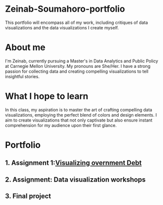 # Zeinab-Soumahoro-portfolio
This portfolio will encompass all of my work, including critiques of data visualizations and the data visualizations I create myself.
# About me
I'm Zeinab, currently pursuing a Master's in Data Analytics and Public Policy at Carnegie Mellon University. My pronouns are She/Her. I have a strong passion for collecting data and creating compelling visualizations to tell insightful stories.
# What I hope to learn
In this class, my aspiration is to master the art of crafting compelling data visualizations, employing the perfect blend of colors and design elements. I aim to create visualizations that not only captivate but also ensure instant comprehension for my audience upon their first glance.
# Portfolio
## 1. Assignment 1:[Visualizing overnment Debt](Analyzing_Government_Debt)
## 2. Assignment: Data visualization workshops
## 3. Final project
